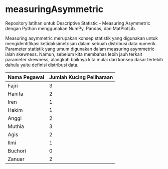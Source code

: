 # measuringAsymmetric
Repository latihan untuk Descriptive Statistic - Measuring Asymmetric dengan Python menggunakan NumPy, Pandas, dan MatPlotLib.


Measuring asymmetric merupakan konsep statistik yang digunakan untuk mengidentifikasi ketidaksimetrisan dalam sebuah distribusi data numerik. Parameter statistik yang umum digunakan dalam measuring asymmetric ialah skewness. Namun, sebelum kita membahas lebih jauh terkait parameter skewness, alangkah baiknya kita mulai dari konsep dasar terlebih dahulu yaitu definisi distribusi data. 


| Nama Pegawai | Jumlah Kucing Peliharaan |
| ------ | ------ |
| Fajri | 3 |
| Hanifa | 2 |
| Iren | 1 |
| Hakim | 1 |
| Anggi | 2 |
| Muthia | 3 |
| Agis | 2 |
| Ilmi | 1 |
| Buchori | 0 |
| Zanuar | 2 |


